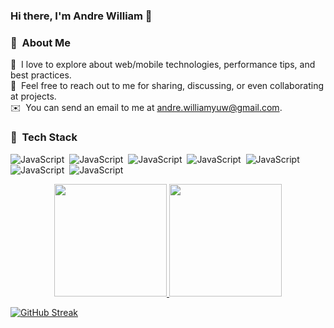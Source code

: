 ### Hi there, I'm Andre William 👋

### 🧍 &nbsp;About Me

🌱 &nbsp;I love to explore about web/mobile technologies, performance tips, and best practices.\
💬 &nbsp;Feel free to reach out to me for sharing, discussing, or even collaborating at projects.\
✉️ &nbsp;You can send an email to me at andre.williamyuw@gmail.com.

### 🧰 &nbsp;Tech Stack

![JavaScript](https://img.shields.io/badge/JavaScript-F7DF1E?style=for-the-badge&logo=javascript&logoColor=black)&nbsp;
![JavaScript](	https://img.shields.io/badge/TypeScript-007ACC?style=for-the-badge&logo=typescript&logoColor=white)&nbsp;
![JavaScript](https://img.shields.io/badge/Node.js-43853D?style=for-the-badge&logo=node.js&logoColor=white)&nbsp;
![JavaScript](https://img.shields.io/badge/MongoDB-4EA94B?style=for-the-badge&logo=mongodb&logoColor=white)&nbsp;
![JavaScript](https://img.shields.io/badge/MySQL-00000F?style=for-the-badge&logo=mysql&logoColor=white)&nbsp;
![JavaScript](https://img.shields.io/badge/React-20232A?style=for-the-badge&logo=react&logoColor=61DAFB)&nbsp;
![JavaScript](https://img.shields.io/badge/Tailwind_CSS-38B2AC?style=for-the-badge&logo=tailwind-css&logoColor=white)&nbsp;

<p align="center">
  <a href="https://github.com/andreeewill">
    <img height="180em" src="https://github-readme-stats-eight-theta.vercel.app/api?username=andreeewill&show_icons=true&theme=nightowl&include_all_commits=true&count_private=true"/>
    <img height="180em" src="https://github-readme-stats-eight-theta.vercel.app/api/top-langs/?username=andreeewill&layout=compact&langs_count=8&theme=nightowl"/>
  </a>
</p>

[![GitHub Streak](http://github-readme-streak-stats.herokuapp.com?user=andreeewill&theme=material-palenight&date_format=j%20M%5B%20Y%5D&hide_longest_streak=true)](https://git.io/streak-stats)






